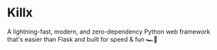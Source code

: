 # Killx
A lightning-fast, modern, and zero-dependency Python web framework that's easier than Flask and built for speed &amp; fun 🏎️💨
